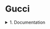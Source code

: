 # Gucci
<details>
      <summary>1. Documentation</summary>
      Test Plan

Test Cases

Traceability Matrix
</details>
